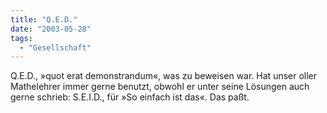 ```yaml
---
title: "Q.E.D."
date: "2003-05-28"
tags:
  - "Gesellschaft"
---
```


Q.E.D., »quot erat demonstrandum«, was zu beweisen war. Hat unser oller Mathelehrer immer gerne benutzt, obwohl er unter seine Lösungen auch gerne schrieb: S.E.I.D., für »So einfach ist das«. Das paßt.
